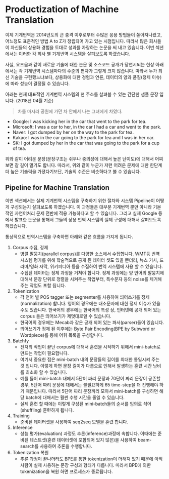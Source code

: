 # Productization of Machine Translation

이제 기계번역은 2014년도의 큰 충격 이후로부터 수많은 응용 방법들이 쏟아져나왔고, 어느정도 표준적인 방법 A to Z가 정립되어 가고 있는 시점입니다. 따라서 많은 회사들이 자신들의 상용화 경험을 토대로 성과를 자랑하는 논문을 써 내고 있습니다. 이번 섹션에서는 이러한 각 회사 별 기계번역 시스템을 살펴보도록 하겠습니다.

사실, 요즈음과 같이 새로운 기술에 대한 논문 및 소스코드 공개가 당연시되는 현상 아래에서는 각 기계번역 시스템마다의 수준의 편차가 그렇게 크지 않습니다. 따라서 누가 최신 기술을 구현했느냐보다, 상용화에 대한 경험과 연륜, 데이터의 양과 품질(정제 이슈)에 따라 성능이 결정될 수 있습니다.

아래는 현재 대표적인 기계번역 시스템의 현 주소를 살펴볼 수 있는 간단한 샘플 문장 입니다. (2018년 04월 기준)

> 차를 마시러 공원에 가던 차 안에서 나는 그녀에게 차였다.
- Google: I was kicking her in the car that went to the park for tea.
- Microsoft: I was a car to her, in the car I had a car and went to the park.
- Naver: I got dumped by her on the way to the park for tea.
- Kakao: I was in the car going to the park for tea and I was in her car.
- SK: I got dumped by her in the car that was going to the park for a cup of tea.

위와 같이 어려운 문장(문장구조는 쉬우나 중의성에 대해서 높은 난이도)에 대해서 어찌보면 갈 길이 멀기도 합니다. 따라서, 위와 같이 누군가 저런 어려운 문제에 대한 한단계 더 높은 기술력을 가졌다기보단, 기술의 수준은 비슷하다고 볼 수 있습니다.

## Pipeline for Machine Translation

이번 섹션에서는 실제 기계번역 시스템을 구축하기 위한 절차와 시스템 Pipeline이 어떻게 구성되는지 살펴보도록 하겠습니다. 이 과정들은 대부분 기계번역 뿐만 아니라 기본적인 자연어처리 문제 전반에 적용 가능하다고 할 수 있습니다. 그리고 실제 Google 등에서 발표한 논문을 통해서 그들의 상용 번역 시스템의 실제 구성에 대해서 살펴보도록 하겠습니다.

통상적으로 번역시스템을 구축하면 아래와 같은 흐름을 가지게 됩니다.

1. Corpus 수집, 정제
    - 병렬 말뭉치(parallel corpus)를 다양한 소스에서 수집합니다. WMT등 번역 시스템 평가를 위해 학술적으로 공개 된 데이터 셋도 있을 뿐더러, 뉴스 기사, 드라마/영화 자막, 위키피디아 등을 수집하여 번역 시스템에 사용 할 수 있습니다.
    - 수집된 데이터는 정제 과정을 거쳐야 합니다. 정제 과정에는 양 언어의 말뭉치에 대해서 문장 단위로 정렬을 시켜주는 작업부터, 특수문자 등의 noise를 제거해 주는 작업도 포함 됩니다.
1. Tokenization
    - 각 언어 별 POS tagger 또는 segmenter를 사용하여 띄어쓰기를 정제(normalization) 합니다. 영어의 경우에는 대소문자에 대한 정제 이슈가 있을 수도 있습니다. 한국어의 경우에는 한국어의 특성 상, 인터넷에 공개 되어 있는 corpus 들은 띄어쓰기가 제멋대로일 수 있습니다.
    - 한국어의 경우에는 Mecab과 같은 공개 되어 있는 파서(parser)들이 있습니다.
    - 띄어쓰기가 정제 된 이후에는 Byte Pair Encoding(BPE by Subword or Wordpiece)를 통해 어휘 목록을 구성합니다.
1. Batchfy
    - 전처리 작업이 끝난 corpus에 대해서 훈련을 시작하기 위해서 mini-batch로 만드는 작업이 필요합니다.
    - 여기서 중요한 점은 mini-batch 내의 문장들의 길이를 최대한 통일시켜 주는 것 입니다. 이렇게 하면 문장 길이가 다름으로 인해서 발생하는 훈련 시간 낭비를 최소화 할 수 있습니다. 
    - 예를 들어 mini-batch 내에서 5단어 짜리 문장과 70단어 짜리 문장이 공존할 경우, 5단어 짜리 문장에 대해서는 불필요하게 65 time-step을 더 진행해야 하기 때문입니다. 따라서 5단어 짜리 문장끼리 모아서 mini-batch를 구성하면 해당 batch에 대해서는 훨씬 수행 시간을 줄일 수 있습니다.
    - 실제 훈련 할 때에는 이렇게 구성된 mini-batch들의 순서를 임의로 섞어(shuffling) 훈련하게 됩니다.
1. Training
    - 준비된 데이터셋을 사용하여 seq2seq 모델을 훈련 합니다.
1. Inference
    - 성능 평가(evaluation) 과정도 추론(inference)과정에 속합니다. 이때에는 준비된 테스트셋(훈련 데이터셋에 포함되어 있지 않은)을 사용하여 beam-search를 사용하여 추론을 수행합니다.
1. Tokenization 복원
    - 추론 과정이 끝나더라도 BPE를 통한 tokenization이 더해져 있기 때문에 아직 사람이 실제 사용하는 문장 구성과 형태가 다릅니다. 따라서 BPE에 의한 tokenization을 복원 하면 프로세스가 종료됩니다.

